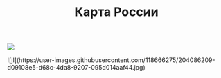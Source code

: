 <html lang='ru'>
  <head>
      <title>Гербы Росии проект по</title>
  </head>
  <body>
    <header>
      <h1><div aligh=center> Карта России </div></h1>
    </header>
    <p><a href="nikita.github.io/Yaroslavl"> <img src="![герб ярславля](https://user-images.githubusercontent.com/118666275/204868360-4a0b91fc-e392-4ac0-b63f6e4b00fbae54.jpg) alt="герб"></a></p>
  </body>
</html>
![jl](https://user-images.githubusercontent.com/118666275/204086209-d09108e5-d68c-4da8-9207-095d014aaf44.jpg)

